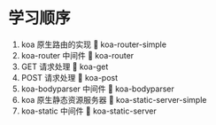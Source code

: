 # 学习顺序

1. koa 原生路由的实现 :file_folder: koa-router-simple
1. koa-router 中间件 :file_folder: koa-router
1. GET 请求处理 :file_folder: koa-get
1. POST 请求处理 :file_folder: koa-post
1. koa-bodyparser 中间件 :file_folder: koa-bodyparser
1. koa 原生静态资源服务器 :file_folder: koa-static-server-simple
1. koa-static 中间件 :file_folder: koa-static-server